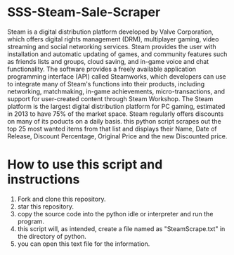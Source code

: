 # SSS-Steam-Sale-Scraper

Steam is a digital distribution platform developed by Valve Corporation, which offers digital rights management (DRM), multiplayer gaming, video streaming and social networking services. Steam provides the user with installation and automatic updating of games, and community features such as friends lists and groups, cloud saving, and in-game voice and chat functionality. The software provides a freely available application programming interface (API) called Steamworks, which developers can use to integrate many of Steam's functions into their products, including networking, matchmaking, in-game achievements, micro-transactions, and support for user-created content through Steam Workshop. 
The Steam platform is the largest digital distribution platform for PC gaming, estimated in 2013 to have 75% of the market space.
Steam regularly offers discounts on many of its poducts on a daily basis. 
this python script scrapes out the top 25 most wanted items from that list and displays their Name, Date of Release, Discount Percentage, Original Price and the new Discounted price.

# How to use this script and instructions

1. Fork and clone this repository.
2. star this repository.
3. copy the source code into the python idle or interpreter and run the program.
4. this script will, as intended, create a file named as "SteamScrape.txt" in the directory of python.
5. you can open this text file for the information.
